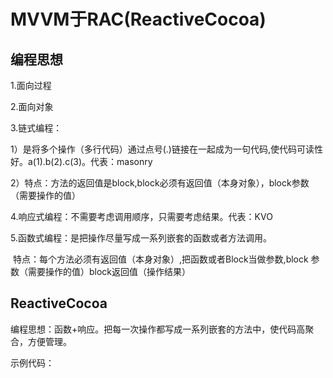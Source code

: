 # MVVM于RAC(ReactiveCocoa)

## 编程思想

1.面向过程

2.面向对象

3.链式编程：

1）是将多个操作（多行代码）通过点号(.)链接在一起成为一句代码,使代码可读性好。a(1).b(2).c(3)。代表：masonry

2）特点：方法的返回值是block,block必须有返回值（本身对象），block参数（需要操作的值）

4.响应式编程：不需要考虑调用顺序，只需要考虑结果。代表：KVO

5.函数式编程：是把操作尽量写成一系列嵌套的函数或者方法调用。

​	特点：每个方法必须有返回值（本身对象）,把函数或者Block当做参数,block				参数（需要操作的值）block返回值（操作结果）

## ReactiveCocoa

编程思想：函数+响应。把每一次操作都写成一系列嵌套的方法中，使代码高聚					合，方便管理。

示例代码：

```objective-c

```

